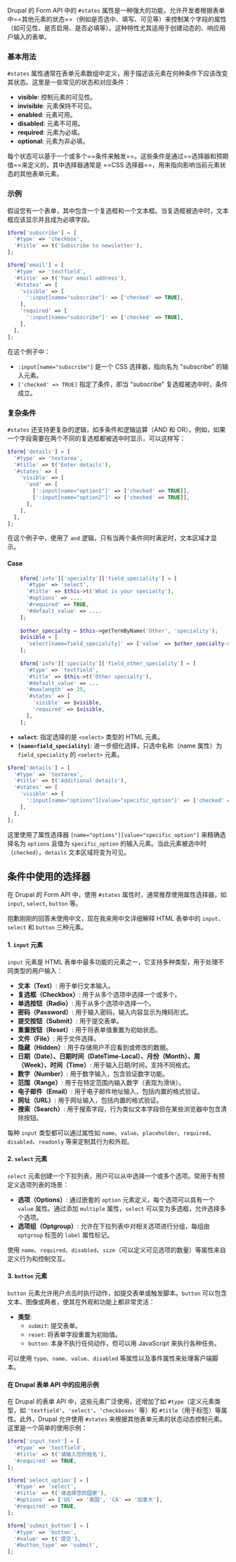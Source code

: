 Drupal 的 Form API 中的 `#states` 属性是一种强大的功能，允许开发者根据表单中==其他元素的状态==（例如是否选中、填写、可见等）来控制某个字段的属性（如可见性、是否启用、是否必填等）。这种特性尤其适用于创建动态的、响应用户输入的表单。

### 基本用法

`#states` 属性通常在表单元素数组中定义，用于描述该元素在何种条件下应该改变其状态。这里是一些常见的状态和对应条件：

- **visible**: 控制元素的可见性。
- **invisible**: 元素保持不可见。
- **enabled**: 元素可用。
- **disabled**: 元素不可用。
- **required**: 元素为必填。
- **optional**: 元素为非必填。

每个状态可以基于一个或多个==条件来触发==。这些条件是通过==选择器和预期值==来定义的，其中选择器通常是 ==CSS 选择器==，用来指向影响当前元素状态的其他表单元素。

### 示例

假设您有一个表单，其中包含一个复选框和一个文本框。当复选框被选中时，文本框应该显示并且成为必填字段。

```php
$form['subscribe'] = [
  '#type' => 'checkbox',
  '#title' => t('Subscribe to newsletter'),
];

$form['email'] = [
  '#type' => 'textfield',
  '#title' => t('Your email address'),
  '#states' => [
    'visible' => [
      ':input[name="subscribe"]' => ['checked' => TRUE],
    ],
    'required' => [
      ':input[name="subscribe"]' => ['checked' => TRUE],
    ],
  ],
];
```

在这个例子中：
- `:input[name="subscribe"]` 是一个 CSS 选择器，指向名为 "subscribe" 的输入元素。
- `['checked' => TRUE]` 指定了条件，即当 "subscribe" 复选框被选中时，条件成立。

### 复杂条件

`#states` 还支持更复杂的逻辑，如多条件和逻辑运算（AND 和 OR）。例如，如果一个字段需要在两个不同的复选框都被选中时显示，可以这样写：

```php
$form['details'] = [
  '#type' => 'textarea',
  '#title' => t('Enter details'),
  '#states' => [
    'visible' => [
      'and' => [
        [':input[name="option1"]' => ['checked' => TRUE]],
        [':input[name="option2"]' => ['checked' => TRUE]],
      ],
    ],
  ],
];
```

在这个例子中，使用了 `and` 逻辑，只有当两个条件同时满足时，文本区域才显示。

#### Case
```php
    $form['info']['specialty']['field_speciality'] = [
      '#type' => 'select',
      '#title' => $this->t('What is your specialty'),
      '#options' => ....
      '#required' => TRUE,
      '#default_value' => ....
    ];
    
    $other_specialty = $this->getTermByName('Other', 'speciality');
    $visible = [
      'select[name=field_speciality]' => ['value' => $other_specialty->id()],
    ];
    
    $form['info']['specialty']['field_other_speciality'] = [
      '#type' => 'textfield',
      '#title' => $this->t('Other specialty'),
      '#default_value' => ...
      '#maxlength' => 25,
      '#states' => [
        'visible' => $visible,
        'required' => $visible,
      ],
    ];
```
- **`select`**: 指定选择的是 `<select>` 类型的 HTML 元素。
- **`[name=field_speciality]`**: 进一步细化选择，只选中名称（name 属性）为 `field_speciality` 的 `<select>` 元素。


```php
$form['details'] = [
  '#type' => 'textarea',
  '#title' => t('Additional details'),
  '#states' => [
    'visible' => [
      ':input[name="options"][value="specific_option"]' => ['checked' => TRUE],
    ],
  ],
];
```
这里使用了属性选择器 `[name="options"][value="specific_option"]` 来精确选择名为 `options` 且值为 `specific_option` 的输入元素。当此元素被选中时（`checked`），`details` 文本区域将变为可见。
## 条件中使用的选择器

在 Drupal 的 Form API 中，使用 `#states` 属性时，通常推荐使用属性选择器，如 `input`, `select`, `button` 等。

抱歉刚刚的回答未使用中文，现在我来用中文详细解释 HTML 表单中的 `input`、`select` 和 `button` 三种元素。

#### 1. `input` 元素

`input` 元素是 HTML 表单中最多功能的元素之一，它支持多种类型，用于处理不同类型的用户输入：

- **文本（Text）**: 用于单行文本输入。
- **复选框（Checkbox）**: 用于从多个选项中选择一个或多个。
- **单选按钮（Radio）**: 用于从多个选项中选择一个。
- **密码（Password）**: 用于输入密码，输入内容显示为掩码形式。
- **提交按钮（Submit）**: 用于提交表单。
- **重置按钮（Reset）**: 用于将表单值重置为初始状态。
- **文件（File）**: 用于文件选择。
- **隐藏（Hidden）**: 用于存储用户不应看到或修改的数据。
- **日期（Date）、日期时间（DateTime-Local）、月份（Month）、周（Week）、时间（Time）**: 用于输入日期/时间，支持不同格式。
- **数字（Number）**: 用于数字输入，包含验证数字功能。
- **范围（Range）**: 用于在特定范围内输入数字（表现为滑块）。
- **电子邮件（Email）**: 用于电子邮件地址输入，包括内置的格式验证。
- **网址（URL）**: 用于网址输入，包括内置的格式验证。
- **搜索（Search）**: 用于搜索字段，行为类似文本字段但在某些浏览器中包含清除按钮。

每种 `input` 类型都可以通过属性如 `name`、`value`、`placeholder`、`required`、`disabled`、`readonly` 等来定制其行为和外观。

#### 2. `select` 元素

`select` 元素创建一个下拉列表，用户可以从中选择一个或多个选项。常用于有预定义选项列表的场景：

- **选项（Options）**: 通过嵌套的 `option` 元素定义，每个选项可以具有一个 `value` 属性。通过添加 `multiple` 属性，`select` 可以变为多选框，允许选择多个选项。
- **选项组（Optgroup）**: 允许在下拉列表中对相关选项进行分组，每组由 `optgroup` 标签的 `label` 属性标记。

使用 `name`、`required`、`disabled`、`size`（可以定义可见选项的数量）等属性来自定义行为和控制交互。

#### 3. `button` 元素

`button` 元素允许用户点击时执行动作，如提交表单或触发脚本。`button` 可以包含文本、图像或两者，使其在外观和功能上都非常灵活：

- **类型**:
  - `submit`: 提交表单。
  - `reset`: 将表单字段重置为初始值。
  - `button`: 本身不执行任何动作，但可以用 JavaScript 来执行各种任务。

可以使用 `type`、`name`、`value`、`disabled` 等属性以及事件属性来处理客户端脚本。

#### 在 Drupal 表单 API 中的应用示例

在 Drupal 的表单 API 中，这些元素广泛使用，还增加了如 `#type`（定义元素类型，如 `'textfield'`、`'select'`、`'checkboxes'` 等）和 `#title`（用于标签）等属性。此外，Drupal 允许使用 `#states` 来根据其他表单元素的状态动态控制元素。这里是一个简单的使用示例：

```php
$form['input_text'] = [
  '#type' => 'textfield',
  '#title' => t('请输入您的姓名'),
  '#required' => TRUE,
];

$form['select_option'] = [
  '#type' => 'select',
  '#title' => t('请选择您的国家'),
  '#options' => ['US' => '美国', 'CA' => '加拿大'],
  '#required' => TRUE,
];

$form['submit_button'] = [
  '#type' => 'button',
  '#value' => t('提交'),
  '#button_type' => 'submit',
];
```